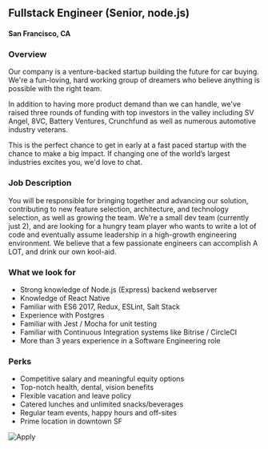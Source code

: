 ## Fullstack Engineer (Senior, node.js) 
#### San Francisco, CA

### Overview
Our company is a venture-backed startup building the future for car buying. We're a fun-loving, hard working group of dreamers who believe anything is possible with the right team.

In addition to having more product demand than we can handle, we've raised three rounds of funding with top investors in the valley including SV Angel, 8VC, Battery Ventures, Crunchfund as well as numerous automotive industry veterans.

This is the perfect chance to get in early at a fast paced startup with the chance to make a big impact. If changing one of the world’s largest industries excites you, we'd love to chat.

### Job Description
You will be responsible for bringing together and advancing our solution, contributing to new feature selection, architecture, and technology selection, as well as growing the team. 
We're a small dev team (currently just 2), and are looking for a hungry team player who wants to write a lot of code and eventually assume leadership in a high-growth engineering environment. We believe that a few passionate engineers can accomplish A LOT, and drink our own kool-aid.


### What we look for
+ Strong knowledge of Node.js (Express) backend webserver 
+ Knowledge of React Native 
+ Familiar with ES6 2017, Redux, ESLint, Salt Stack 
+ Experience with Postgres 
+ Familiar with Jest / Mocha for unit testing 
+ Familiar with Continuous Integration systems like Bitrise / CircleCI 
+ More than 3 years experience in a Software Engineering role

### Perks
+ Competitive salary and meaningful equity options 
+ Top-notch health, dental, vision benefits 
+ Flexible vacation and leave policy 
+ Catered lunches and unlimited snacks/beverages 
+ Regular team events, happy hours and off-sites 
+ Prime location in downtown SF


![Apply](https://dabuttonfactory.com/button.png?t=Apply&f=Calibri-Bold&ts=24&tc=fff&tshs=1&tshc=000&hp=20&vp=8&c=5&bgt=gradient&bgc=3d85c6&ebgc=073763)
